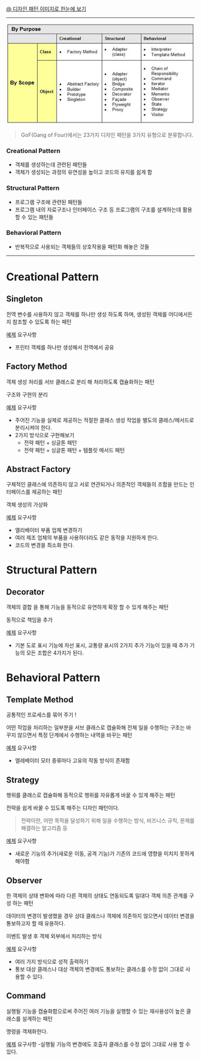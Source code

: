 [@ 디자인 패턴 이미지로 한눈에 보기](./design-pattern-image.md)

---

![gof_types](./gof_types.png)

> GoF(Gang of Four)에서는 23가지 디자인 패턴을 3가지 유형으로 분류합니다.

### Creational Pattern
- 객체를 생성하는데 관련된 패턴들
- 객체가 생성되는 과정의 유연성을 높이고 코드의 유지를 쉽게 함

### Structural Pattern
- 프로그램 구조에 관련된 패턴들
- 프로그램 내의 자료구조나 인터페이스 구조 등 프로그램의 구조를 설계하는데 활용할 수 있는 패턴들

### Behavioral Pattern
- 반복적으로 사용되는 객체들의 상호작용을 패턴화 해놓은 것들

---

# Creational Pattern
## Singleton
전역 변수를 사용하지 않고 객체를 하나만 생성 하도록 하며, 생성된 객체를 어디에서든지 참조할 수 있도록 하는 패턴

[예제](.src/java/com/sky7th/designpattern/singleton) 요구사항
- 프린터 객체를 하나만 생성해서 전역에서 공유

## Factory Method
객체 생성 처리를 서브 클래스로 분리 해 처리하도록 캡슐화하는 패턴

구조와 구현의 분리

[예제](.src/java/com/sky7th/designpattern/factorymethod) 요구사항
- 주어진 기능을 실제로 제공하는 적절한 클래스 생성 작업을 별도의 클래스/메서드로 분리시켜야 한다.
- 2가지 방식으로 구현해보기
  - 전략 패턴 + 싱글톤 패턴
  - 전략 패턴 + 싱글톤 패턴 + 템플릿 메서드 패턴

## Abstract Factory
구체적인 클래스에 의존하지 않고 서로 연관되거나 의존적인 객체들의 조합을 만드는 인터페이스를 제공하는 패턴

객체 생성의 가상화

[예제](.src/java/com/sky7th/designpattern/abstractfactory) 요구사항
- 엘리베이터 부품 업체 변경하기
- 여러 제조 업체의 부품을 사용하더라도 같은 동작을 지원하게 한다.
- 코드의 변경을 최소화 한다.

# Structural Pattern
## Decorator
객체의 결합 을 통해 기능을 동적으로 유연하게 확장 할 수 있게 해주는 패턴

동적으로 책임을 추가

[예제](.src/java/com/sky7th/designpattern/decorator) 요구사항
- 기본 도로 표시 기능에 차선 표시, 교통량 표시의 2가지 추가 기능이 있을 때 추가 기능의 모든 조합은 4가지가 된다.

# Behavioral Pattern

## Template Method
공통적인 프로세스를 묶어 주기 !

어떤 작업을 처리하는 일부분을 서브 클래스로 캡슐화해 전체 일을 수행하는 구조는 바꾸지 않으면서 특정 단계에서 수행하는 내역을 바꾸는 패턴

[예제](.src/java/com/sky7th/designpattern/templatemethod) 요구사항
- 엘레베이터 모터 종류마다 고유의 작동 방식이 존재함

## Strategy
행위를 클래스로 캡슐화해 동적으로 행위를 자유롭게 바꿀 수 있게 해주는 패턴

전략을 쉽게 바꿀 수 있도록 해주는 디자인 패턴이다.
> 전략이란, 어떤 목적을 달성하기 위해 일을 수행하는 방식, 비즈니스 규칙, 문제를 해결하는 알고리즘 등

[예제](.src/java/com/sky7th/designpattern/strategy) 요구사항
- 새로운 기능의 추가(새로운 이동, 공격 기능)가 기존의 코드에 영향을 미치지 못하게 해야함

## Observer
한 객체의 상태 변화에 따라 다른 객체의 상태도 연동되도록 일대다 객체 의존 관계를 구성 하는 패턴

데이터의 변경이 발생했을 경우 상대 클래스나 객체에 의존하지 않으면서 데이터 변경을 통보하고자 할 때 유용하다.

이벤트 발생 후 객체 외부에서 처리하는 방식

[예제](.src/java/com/sky7th/designpattern/observer) 요구사항
- 여러 가지 방식으로 성적 출력하기
- 통보 대상 클래스나 대상 객체의 변경에도 통보하는 클래스를 수정 없이 그대로 사용할 수 있다.

## Command
실행될 기능을 캡슐화함으로써 주어진 여러 기능을 실행할 수 있는 재사용성이 높은 클래스를 설계하는 패턴

명령을 객체화한다.

[예제](.src/java/com/sky7th/designpattern/command) 요구사항
-실행될 기능의 변경에도 호출자 클래스를 수정 없이 그대로 사용 할 수 있다.
